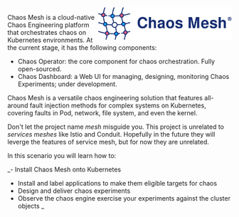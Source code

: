 <img align="right" width="300" src="./assets/chaos-mesh.png">

Chaos Mesh is a cloud-native Chaos Engineering platform that orchestrates chaos on Kubernetes environments. At the current stage, it has the following components:

- Chaos Operator: the core component for chaos orchestration. Fully open-sourced.
- Chaos Dashboard: a Web UI for managing, designing, monitoring Chaos Experiments; under development.

Chaos Mesh is a versatile chaos engineering solution that features all-around fault injection methods for complex systems on Kubernetes, covering faults in Pod, network, file system, and even the kernel.

Don't let the project name _mesh_ misguide you. This project is unrelated to _services meshes_ like Istio and Conduit. Hopefully in the future they will leverge the features of service mesh, but for now they are unrelated.

In this scenario you will learn how to:

_- Install Chaos Mesh onto Kubernetes
- Install and label applications to make them eligible targets for chaos
- Design and deliver chaos experiments
- Observe the chaos engine exercise your experiments against the cluster objects
_